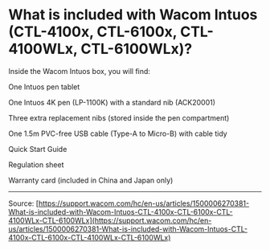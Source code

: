 # What is included with Wacom Intuos (CTL-4100x, CTL-6100x, CTL-4100WLx, CTL-6100WLx)?

Inside the Wacom Intuos box, you will find:




One Intuos pen tablet




One Intuos 4K pen (LP-1100K) with a standard nib (ACK20001)




Three extra replacement nibs (stored inside the pen compartment)




One 1.5m PVC-free USB cable (Type-A to Micro-B) with cable tidy




Quick Start Guide




Regulation sheet




Warranty card (included in China and Japan only)

---
Source: [https://support.wacom.com/hc/en-us/articles/1500006270381-What-is-included-with-Wacom-Intuos-CTL-4100x-CTL-6100x-CTL-4100WLx-CTL-6100WLx](https://support.wacom.com/hc/en-us/articles/1500006270381-What-is-included-with-Wacom-Intuos-CTL-4100x-CTL-6100x-CTL-4100WLx-CTL-6100WLx)
